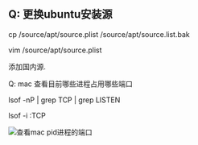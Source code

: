 ## Q: 更换ubuntu安装源
cp /source/apt/source.plist /source/apt/source.list.bak

vim /source/apt/source.plist

添加国内源.

Q: mac 查看目前哪些进程占用哪些端口

lsof -nP  | grep TCP | grep LISTEN

lsof -i :TCP

![查看mac pid进程的端口](http://img.wqkenqing.ren759a2c6c1c06fc81b9c400060913e93b.png)
